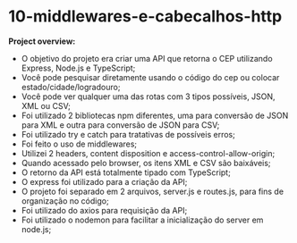 # 10-middlewares-e-cabecalhos-http

**Project overview:**

* O objetivo do projeto era criar uma API que retorna o CEP utilizando Express, Node.js e TypeScript;
* Você pode pesquisar diretamente usando o código do cep ou colocar estado/cidade/logradouro;
* Você pode ver qualquer uma das rotas com 3 tipos possíveis, JSON, XML ou CSV;
* Foi utilizado 2 bibliotecas npm diferentes, uma para conversão de JSON para XML e outra para conversão de JSON para CSV;
* Foi utilizado try e catch para tratativas de possíveis erros;
* Foi feito o uso de middlewares;
* Utilizei 2 headers, content disposition e access-control-allow-origin;
* Quando acessado pelo browser, os itens XML e CSV são baixáveis;
* O retorno da API está totalmente tipado com TypeScript;
* O express foi utilizado para a criação da API;
* O projeto foi separado em 2 arquivos, server.js e routes.js, para fins de organização no código;
* Foi utilizado do axios para requisição da API;
* Foi utilizado o nodemon para facilitar a inicialização do server em node.js;
